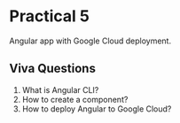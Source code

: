 # Practical 5
Angular app with Google Cloud deployment.

## Viva Questions
1. What is Angular CLI?
2. How to create a component?
3. How to deploy Angular to Google Cloud?
